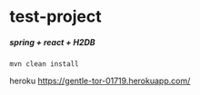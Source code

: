 # test-project

##### spring + react + H2DB

`mvn clean install`

heroku https://gentle-tor-01719.herokuapp.com/
